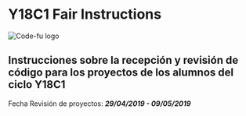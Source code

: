 # Y18C1 Fair Instructions

![Code-fu logo](https://fundacionuno.org/wp-content/uploads/2016/03/Code-FU-393.36x186.svg)

## Instrucciones sobre la recepción y revisión de código para los proyectos de los alumnos del ciclo Y18C1

Fecha Revisión de proyectos: ***29/04/2019 - 09/05/2019***


